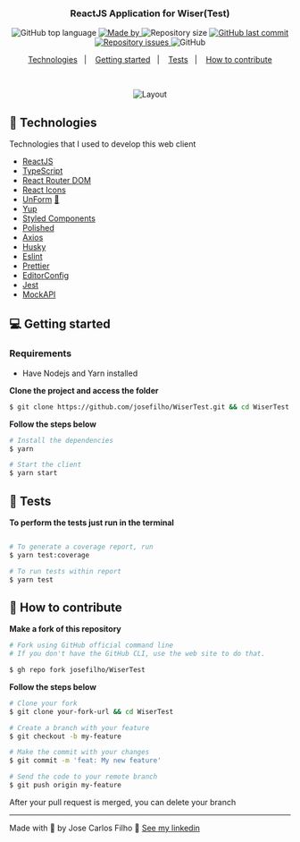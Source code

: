 <h3 align="center">
  ReactJS Application for Wiser(Test)
</h3>

<p align="center">
  <img alt="GitHub top language" src="https://img.shields.io/github/languages/top/josefilho/WiserTest?color=%9D25B000">

  <a href="https://www.linkedin.com/in/filhojosecs/" target="_blank" rel="noopener noreferrer">
    <img alt="Made by" src="https://img.shields.io/badge/Made%20By-Jose%20Carlos-%9D25B000">
  </a>

  <img alt="Repository size" src="https://img.shields.io/github/repo-size/josefilho/WiserTest?color=%9D25B000">

  <a href="https://github.com/josefilho/WiserTest/commits/master">
    <img alt="GitHub last commit" src="https://img.shields.io/github/last-commit/josefilho/WiserTest?color=%9D25B000">
  </a>

  <a href="https://github.com/josefilho/WiserTest/issues">
    <img alt="Repository issues" src="https://img.shields.io/github/issues/josefilho/WiserTest?color=%9D25B000">
  </a>

  <img alt="GitHub" src="https://img.shields.io/github/license/josefilho/WiserTest?color=%9D25B000">
</p>

<p align="center">
  <a href="#-technologies">Technologies</a>&nbsp;&nbsp;&nbsp;|&nbsp;&nbsp;&nbsp;
  <a href="#-getting-started">Getting started</a>&nbsp;&nbsp;&nbsp;|&nbsp;&nbsp;&nbsp;
  <a href="#-tests">Tests</a>&nbsp;&nbsp;&nbsp;|&nbsp;&nbsp;&nbsp;
  <a href="#-how-to-contribute">How to contribute</a>
</p>

</br>

<p align="center">
  <img alt="Layout" src="https://res.cloudinary.com/feensir/video/upload/v1620981947/IMG_5301_fzv6fw.mp4">
</p>


## 🚀 Technologies

Technologies that I used to develop this web client

- [ReactJS](https://reactjs.org/)
- [TypeScript](https://www.typescriptlang.org/)
- [React Router DOM](https://reacttraining.com/react-router/)
- [React Icons](https://react-icons.netlify.com/#/)
- [UnForm](https://unform.dev/) [💜](https://rocketseat.com.br/)
- [Yup](https://github.com/jquense/yup)
- [Styled Components](https://styled-components.com/)
- [Polished](https://github.com/styled-components/polished)
- [Axios](https://github.com/axios/axios)
- [Husky](https://github.com/typicode/husky)
- [Eslint](https://eslint.org/)
- [Prettier](https://prettier.io/)
- [EditorConfig](https://editorconfig.org/)
- [Jest](https://jestjs.io/)
- [MockAPI](https://www.mockapi.io/)

## 💻 Getting started

### Requirements

- Have Nodejs and Yarn installed

**Clone the project and access the folder**

```bash
$ git clone https://github.com/josefilho/WiserTest.git && cd WiserTest
```

**Follow the steps below**

```bash
# Install the dependencies
$ yarn

# Start the client
$ yarn start
```

## 🏁 Tests

**To perform the tests just run in the terminal**

```bash

# To generate a coverage report, run
$ yarn test:coverage

# To run tests within report
$ yarn test
```

## 🤔 How to contribute

**Make a fork of this repository**

```bash
# Fork using GitHub official command line
# If you don't have the GitHub CLI, use the web site to do that.

$ gh repo fork josefilho/WiserTest
```

**Follow the steps below**

```bash
# Clone your fork
$ git clone your-fork-url && cd WiserTest

# Create a branch with your feature
$ git checkout -b my-feature

# Make the commit with your changes
$ git commit -m 'feat: My new feature'

# Send the code to your remote branch
$ git push origin my-feature
```

After your pull request is merged, you can delete your branch

---

Made with 💜 by Jose Carlos Filho 👋 [See my linkedin](https://www.linkedin.com/in/filhojosecs/)
